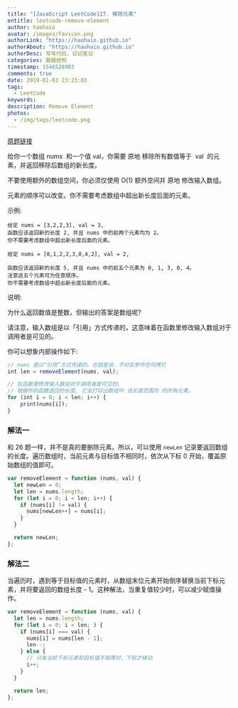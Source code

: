 ```yaml
---
title: "[JavaScript LeetCode]27. 移除元素"
entitle: leetcode-remove-element
author: haohaio
avatar: /images/favicon.png
authorLink: "https://haohaio.github.io"
authorAbout: "https://haohaio.github.io"
authorDesc: 写写代码，记记笔记
categories: 数据结构
timestamp: 1546528983
comments: true
date: 2019-01-03 23:23:03
tags:
  - LeetCode
keywords:
description: Remove Element
photos:
  - /img/tags/leetcode.png
---
```


[原题链接](https://leetcode-cn.com/problems/remove-element/)

给你一个数组 nums  和一个值 val，你需要 原地 移除所有数值等于  val  的元素，并返回移除后数组的新长度。

不要使用额外的数组空间，你必须仅使用 O(1) 额外空间并 原地 修改输入数组。

元素的顺序可以改变。你不需要考虑数组中超出新长度后面的元素。

示例:

```code
给定 nums = [3,2,2,3], val = 3,
函数应该返回新的长度 2, 并且 nums 中的前两个元素均为 2。
你不需要考虑数组中超出新长度后面的元素。

给定 nums = [0,1,2,2,3,0,4,2], val = 2,

函数应该返回新的长度 5, 并且 nums 中的前五个元素为 0, 1, 3, 0, 4。
注意这五个元素可为任意顺序。
你不需要考虑数组中超出新长度后面的元素。
```

说明:

为什么返回数值是整数，但输出的答案是数组呢?

请注意，输入数组是以「引用」方式传递的，这意味着在函数里修改输入数组对于调用者是可见的。

你可以想象内部操作如下:

```js
// nums 是以“引用”方式传递的。也就是说，不对实参作任何拷贝
int len = removeElement(nums, val);

// 在函数里修改输入数组对于调用者是可见的。
// 根据你的函数返回的长度, 它会打印出数组中 该长度范围内 的所有元素。
for (int i = 0; i < len; i++) {
    print(nums[i]);
}
```

### 解法一

和 26 题一样，并不是真的要删除元素。所以，可以使用 `newLen` 记录要返回数组的长度。遍历数组时，当前元素与目标值不相同时，依次从下标 0 开始，覆盖原始数组的值即可。

```js
var removeElement = function (nums, val) {
  let newLen = 0;
  let len = nums.length;
  for (let i = 0; i < len; i++) {
    if (nums[i] != val) {
      nums[newLen++] = nums[i];
    }
  }

  return newLen;
};
```

### 解法二

当遍历时，遇到等于目标值的元素时，从数组末位元素开始倒序替换当前下标元素，并将要返回的数组长度 - 1。这种解法，当重复值较少时，可以减少赋值操作。

```js
var removeElement = function (nums, val) {
  let len = nums.length;
  for (let i = 0; i < len; ) {
    if (nums[i] === val) {
      nums[i] = nums[len - 1];
      len--;
    } else {
      // 只有当前下标元素和目标值不相等时，下标才移动
      i++;
    }
  }

  return len;
};
```
